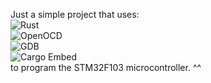 Just a simple project that uses: <br>
![Rust](https://img.shields.io/badge/Rust-000000?style=for-the-badge&logo=rust&logoColor=white) <br>
![OpenOCD](https://img.shields.io/badge/OpenOCD-0085CA?style=for-the-badge&logo=openocd&logoColor=white) <br>
![GDB](https://img.shields.io/badge/GDB-FF4500?style=for-the-badge&logo=gnu&logoColor=white) <br>
![Cargo Embed](https://img.shields.io/badge/Cargo%20Embed-000000?style=for-the-badge&logo=rust&logoColor=white)<br>
to program the STM32F103 microcontroller. ^^
